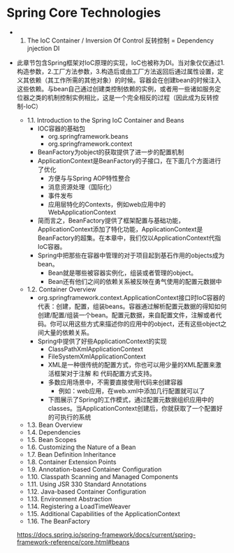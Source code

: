 # Spring Core Technologies

- 1. The IoC Container / Inversion Of Control 反转控制 = Dependency jnjection DI 
- 此章节包含Spring框架对IoC原理的实现，IoC也被称为DI。当对象仅仅通过1.构造参数，2.工厂方法参数，3.构造后或由工厂方法返回后通过属性设置，定义其依赖（其工作所需的其他对象）的时候。容器会在创建bean的时候注入这些依赖。与bean自己通过创建类控制依赖的实例，或者用一些诸如服务定位器之类的机制控制实例相比，这是一个完全相反的过程（因此成为反转控制-IoC）
  - 1.1. Introduction to the Spring IoC Container and Beans
    - IOC容器的基础包
      - org.springframework.beans
      - org.springframework.context
    - BeanFactory为object的获取提供了进一步的配置机制
    - ApplicationContext是BeanFactory的子接口，在下面几个方面进行了优化
      - 方便与与Spring AOP特性整合
      - 消息资源处理（国际化）
      - 事件发布
      - 应用层特化的Contexts，例如web应用中的WebApplicationContext
    - 简而言之，BeanFactory提供了框架配置与基础功能，ApplicationContext添加了特化功能，ApplicationContext是BeanFactory的超集。在本章中，我们仅以ApplicationContext代指IoC容器。
    - Spring中把那些在容器中管理的对于项目起到基石作用的objects成为bean。
      - Bean就是哪些被容器实例化，组装或者管理的object。
      - Bean还有他们之间的依赖关系被反映在勇气使用的配置元数据中
  - 1.2. Container Overview
    - org.springframework.context.ApplicationContext接口时IoC容器的代表：创建，配置，组装beans。容器通过解析配置元数据的得知如何创建/配置/组装一个bean。配置元数据，来自配置文件，注解或者代码。你可以用这些方式来描述你的应用中的object，还有这些object之间大量的依赖关系。
    - Spring中提供了好些ApplicationContext的实现
      - ClassPathXmlApplicationContext
      - FileSystemXmlApplicationContext
      - XML是一种很传统的配置方式，你也可以用少量的XML配置来激活框架对于注解 和 代码配置方式支持。
      - 多数应用场景中，不需要直接使用代码来创建容器
        - 例如：web应用，在web.xml中添加几行配置就可以了
      - 下图展示了Spring的工作模式，通过配置元数据组织应用中的classes。当ApplicationContext创建后，你就获取了一个配置好的可执行的系统
  - 1.3. Bean Overview
  - 1.4. Dependencies
  - 1.5. Bean Scopes
  - 1.6. Customizing the Nature of a Bean
  - 1.7. Bean Definition Inheritance
  - 1.8. Container Extension Points
  - 1.9. Annotation-based Container Configuration
  - 1.10. Classpath Scanning and Managed Components
  - 1.11. Using JSR 330 Standard Annotations
  - 1.12. Java-based Container Configuration
  - 1.13. Environment Abstraction
  - 1.14. Registering a LoadTimeWeaver
  - 1.15. Additional Capabilities of the ApplicationContext
  - 1.16. The BeanFactory

  https://docs.spring.io/spring-framework/docs/current/spring-framework-reference/core.html#beans